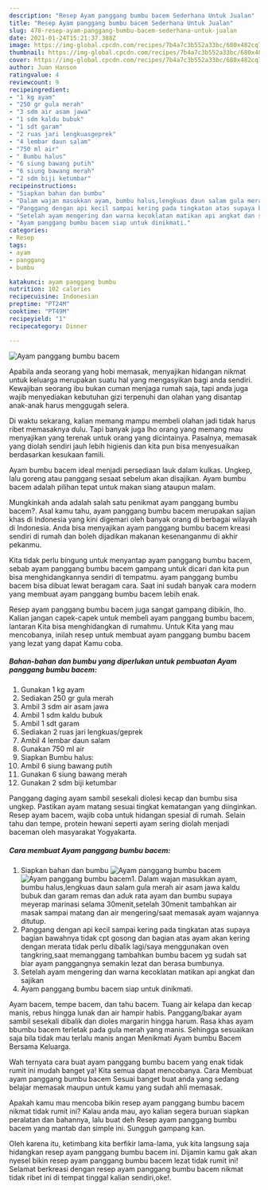 ```yaml
---
description: "Resep Ayam panggang bumbu bacem Sederhana Untuk Jualan"
title: "Resep Ayam panggang bumbu bacem Sederhana Untuk Jualan"
slug: 478-resep-ayam-panggang-bumbu-bacem-sederhana-untuk-jualan
date: 2021-01-24T15:21:37.388Z
image: https://img-global.cpcdn.com/recipes/7b4a7c3b552a33bc/680x482cq70/ayam-panggang-bumbu-bacem-foto-resep-utama.jpg
thumbnail: https://img-global.cpcdn.com/recipes/7b4a7c3b552a33bc/680x482cq70/ayam-panggang-bumbu-bacem-foto-resep-utama.jpg
cover: https://img-global.cpcdn.com/recipes/7b4a7c3b552a33bc/680x482cq70/ayam-panggang-bumbu-bacem-foto-resep-utama.jpg
author: Juan Hanson
ratingvalue: 4
reviewcount: 9
recipeingredient:
- "1 kg ayam"
- "250 gr gula merah"
- "3 sdm air asam jawa"
- "1 sdm kaldu bubuk"
- "1 sdt garam"
- "2 ruas jari lengkuasgeprek"
- "4 lembar daun salam"
- "750 ml air"
- " Bumbu halus"
- "6 siung bawang putih"
- "6 siung bawang merah"
- "2 sdm biji ketumbar"
recipeinstructions:
- "Siapkan bahan dan bumbu"
- "Dalam wajan masukkan ayam, bumbu halus,lengkuas daun salam gula merah air asam jawa kaldu bubuk dan garam remas dan aduk rata ayam dan bumbu supaya meyerap marinasi selama 30menit,setelah 30menit tambahkan air masak sampai matang dan air mengering/saat memasak ayam wajannya ditutup."
- "Panggang dengan api kecil sampai kering pada tingkatan atas supaya bagian bawahnya tidak cpt gosong dan bagian atas ayam akan kering dengan merata tidak perlu dibalik lagi/saya menggunakan oven tangkring,saat memanggang tambahkan bumbu bacem yg sudah sat biar ayam panggangnya semakin lezat dan berasa bumbunya."
- "Setelah ayam mengering dan warna kecoklatan matikan api angkat dan sajikan"
- "Ayam panggang bumbu bacem siap untuk dinikmati."
categories:
- Resep
tags:
- ayam
- panggang
- bumbu

katakunci: ayam panggang bumbu 
nutrition: 102 calories
recipecuisine: Indonesian
preptime: "PT24M"
cooktime: "PT49M"
recipeyield: "1"
recipecategory: Dinner

---
```



![Ayam panggang bumbu bacem](https://img-global.cpcdn.com/recipes/7b4a7c3b552a33bc/680x482cq70/ayam-panggang-bumbu-bacem-foto-resep-utama.jpg)

Apabila anda seorang yang hobi memasak, menyajikan hidangan nikmat untuk keluarga merupakan suatu hal yang mengasyikan bagi anda sendiri. Kewajiban seorang ibu bukan cuman menjaga rumah saja, tapi anda juga wajib menyediakan kebutuhan gizi terpenuhi dan olahan yang disantap anak-anak harus menggugah selera.

Di waktu  sekarang, kalian memang mampu membeli olahan jadi tidak harus ribet memasaknya dulu. Tapi banyak juga lho orang yang memang mau menyajikan yang terenak untuk orang yang dicintainya. Pasalnya, memasak yang diolah sendiri jauh lebih higienis dan kita pun bisa menyesuaikan berdasarkan kesukaan famili. 

Ayam bumbu bacem ideal menjadi persediaan lauk dalam kulkas. Ungkep, lalu goreng atau panggang sesaat sebelum akan disajikan. Ayam bumbu bacem adalah pilihan tepat untuk makan siang ataupun malam.

Mungkinkah anda adalah salah satu penikmat ayam panggang bumbu bacem?. Asal kamu tahu, ayam panggang bumbu bacem merupakan sajian khas di Indonesia yang kini digemari oleh banyak orang di berbagai wilayah di Indonesia. Anda bisa menyajikan ayam panggang bumbu bacem kreasi sendiri di rumah dan boleh dijadikan makanan kesenanganmu di akhir pekanmu.

Kita tidak perlu bingung untuk menyantap ayam panggang bumbu bacem, sebab ayam panggang bumbu bacem gampang untuk dicari dan kita pun bisa menghidangkannya sendiri di tempatmu. ayam panggang bumbu bacem bisa dibuat lewat beragam cara. Saat ini sudah banyak cara modern yang membuat ayam panggang bumbu bacem lebih enak.

Resep ayam panggang bumbu bacem juga sangat gampang dibikin, lho. Kalian jangan capek-capek untuk membeli ayam panggang bumbu bacem, lantaran Kita bisa menghidangkan di rumahmu. Untuk Kita yang mau mencobanya, inilah resep untuk membuat ayam panggang bumbu bacem yang lezat yang dapat Kamu coba.

<!--inarticleads1-->

##### Bahan-bahan dan bumbu yang diperlukan untuk pembuatan Ayam panggang bumbu bacem:

1. Gunakan 1 kg ayam
1. Sediakan 250 gr gula merah
1. Ambil 3 sdm air asam jawa
1. Ambil 1 sdm kaldu bubuk
1. Ambil 1 sdt garam
1. Sediakan 2 ruas jari lengkuas/geprek
1. Ambil 4 lembar daun salam
1. Gunakan 750 ml air
1. Siapkan  Bumbu halus:
1. Ambil 6 siung bawang putih
1. Gunakan 6 siung bawang merah
1. Gunakan 2 sdm biji ketumbar


Panggang daging ayam sambil sesekali diolesi kecap dan bumbu sisa ungkep. Pastikan ayam matang sesuai tingkat kematangan yang diinginkan. Resep ayam bacem, wajib coba untuk hidangan spesial di rumah. Selain tahu dan tempe, protein hewani seperti ayam sering diolah menjadi baceman oleh masyarakat Yogyakarta. 

<!--inarticleads2-->

##### Cara membuat Ayam panggang bumbu bacem:

1. Siapkan bahan dan bumbu
<img src="https://img-global.cpcdn.com/steps/826892c640996b9a/160x128cq70/ayam-panggang-bumbu-bacem-langkah-memasak-1-foto.jpg" alt="Ayam panggang bumbu bacem"><img src="https://img-global.cpcdn.com/steps/ba06ca2253407ec1/160x128cq70/ayam-panggang-bumbu-bacem-langkah-memasak-1-foto.jpg" alt="Ayam panggang bumbu bacem">1. Dalam wajan masukkan ayam, bumbu halus,lengkuas daun salam gula merah air asam jawa kaldu bubuk dan garam remas dan aduk rata ayam dan bumbu supaya meyerap marinasi selama 30menit,setelah 30menit tambahkan air masak sampai matang dan air mengering/saat memasak ayam wajannya ditutup.
1. Panggang dengan api kecil sampai kering pada tingkatan atas supaya bagian bawahnya tidak cpt gosong dan bagian atas ayam akan kering dengan merata tidak perlu dibalik lagi/saya menggunakan oven tangkring,saat memanggang tambahkan bumbu bacem yg sudah sat biar ayam panggangnya semakin lezat dan berasa bumbunya.
1. Setelah ayam mengering dan warna kecoklatan matikan api angkat dan sajikan
1. Ayam panggang bumbu bacem siap untuk dinikmati.


Ayam bacem, tempe bacem, dan tahu bacem. Tuang air kelapa dan kecap manis, rebus hingga lunak dan air hampir habis. Panggang/bakar ayam sambil sesekali dibalik dan dioles margarin hingga harum. Rasa khas ayam bbumbu bacem terletak pada gula merah yang manis. Sehingga sesuaikan saja bila tidak mau terlalu manis angan Menikmati Ayam bumbu Bacem Bersama Keluarga. 

Wah ternyata cara buat ayam panggang bumbu bacem yang enak tidak rumit ini mudah banget ya! Kita semua dapat mencobanya. Cara Membuat ayam panggang bumbu bacem Sesuai banget buat anda yang sedang belajar memasak maupun untuk kamu yang sudah ahli memasak.

Apakah kamu mau mencoba bikin resep ayam panggang bumbu bacem nikmat tidak rumit ini? Kalau anda mau, ayo kalian segera buruan siapkan peralatan dan bahannya, lalu buat deh Resep ayam panggang bumbu bacem yang mantab dan simple ini. Sungguh gampang kan. 

Oleh karena itu, ketimbang kita berfikir lama-lama, yuk kita langsung saja hidangkan resep ayam panggang bumbu bacem ini. Dijamin kamu gak akan nyesel bikin resep ayam panggang bumbu bacem lezat tidak rumit ini! Selamat berkreasi dengan resep ayam panggang bumbu bacem nikmat tidak ribet ini di tempat tinggal kalian sendiri,oke!.

